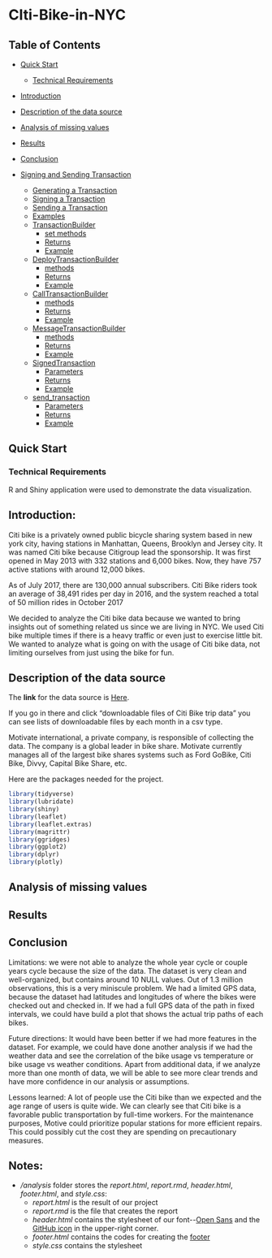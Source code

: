 # CIti-Bike-in-NYC


<!-- TOC depthFrom:1 depthTo:6 withLinks:1 updateOnSave:1 orderedList:0 -->

## Table of Contents

- [Quick Start](#quick-start)
  - [Technical Requirements](#techincla-requirements)
- [Introduction](#introduction)
- [Description of the data source](#description-of-the-data-source)
- [Analysis of missing values](#analysis-of-missing-values)
- [Results](#results)
- [Conclusion](#conclusion)


- [Signing and Sending Transaction](#signing-and-sending-transaction)
  - [Generating a Transaction](#generating-a-transaction)
  - [Signing a Transaction](#signing-a-transaction)
  - [Sending a Transaction](#sending-a-transaction)
  - [Examples](#examples-2)
  - [TransactionBuilder](#transactionbuilder)
    - [set methods](#set-methods)
    - [Returns](#returns-14)
    - [Example](#example-14)
  - [DeployTransactionBuilder](#deploytransactionbuilder)
    - [methods](#methods)
    - [Returns](#returns-15)
    - [Example](#example-15)
  - [CallTransactionBuilder](#calltransactionbuilder)
    - [methods](#methods-1)
    - [Returns](#returns-16)
    - [Example](#example-16)
  - [MessageTransactionBuilder](#messagetransactionbuilder)
    - [methods](#methods-2)
    - [Returns](#returns-17)
    - [Example](#example-17)
  - [SignedTransaction](#signedtransaction)
    - [Parameters](#parameters-14)
    - [Returns](#returns-18)
    - [Example](#example-18)
  - [send_transaction](#send_transaction)
    - [Parameters](#parameters-15)
    - [Returns](#returns-19)
    - [Example](#example-19)

<!-- /TOC -->



## Quick Start

### Technical Requirements

R and Shiny application were used to demonstrate the data visualization.

## Introduction:

Citi bike is a privately owned public bicycle sharing system based in new york city, having stations in Manhattan, Queens, Brooklyn and Jersey city. It was named Citi bike because Citigroup lead the sponsorship. It was first opened in May 2013 with 332 stations and 6,000 bikes. Now, they have 757 active stations with around 12,000 bikes.

As of July 2017, there are 130,000 annual subscribers. Citi Bike riders took an average of 38,491 rides per day in 2016, and the system reached a total of 50 million rides in October 2017

We decided to analyze the Citi bike data because we wanted to bring insights out of something related us since we are living in NYC. We used Citi bike multiple times if there is a heavy traffic or even just to exercise little bit. We wanted to analyze what is going on with the usage of Citi bike data, not limiting ourselves from just using the bike for fun.


## Description of the data source

The **link** for the data source is [Here](https://www.citibikenyc.com/system-data).

If you go in there and click “downloadable files of Citi Bike trip data” you can see lists of downloadable files by each month in a csv type.

Motivate international, a private company, is responsible of collecting the data. The company is a global leader in bike share. Motivate currently manages all of the largest bike shares systems such as Ford GoBike, Citi Bike, Divvy, Capital Bike Share, etc.


Here are the packages needed for the project.

```r
library(tidyverse)
library(lubridate)
library(shiny)
library(leaflet)
library(leaflet.extras)
library(magrittr)
library(ggridges)
library(ggplot2)
library(dplyr)
library(plotly)
```

## Analysis of missing values

## Results

## Conclusion

Limitations: we were not able to analyze the whole year cycle or couple years cycle because the size of the data. The dataset is very clean and well-organized, but contains around 10 NULL values. Out of 1.3 million observations, this is a very miniscule problem. We had a limited GPS data, because the dataset had latitudes and longitudes of where the bikes were checked out and checked in. If we had a full GPS data of the path in fixed intervals, we could have build a plot that shows the actual trip paths of each bikes.

Future directions: It would have been better if we had more features in the dataset. For example, we could have done another analysis if we had the weather data and see the correlation of the bike usage vs temperature or bike usage vs weather conditions. Apart from additional data, if we analyze more than one month of data, we will be able to see more clear trends and have more confidence in our analysis or assumptions.

Lessons learned: A lot of people use the Citi bike than we expected and the age range of users is quite wide. We can clearly see that Citi bike is a favorable public transportation by full-time workers. For the maintenance purposes, Motive could prioritize popular stations for more efficient repairs. This could possibly cut the cost they are spending on precautionary measures.


## Notes:
+ _/analysis_ folder stores the _report.html_, _report.rmd_, _header.html_, _footer.html_, and _style.css_:
	+ _report.html_ is the result of our project
	+ _report.rmd_ is the file that creates the report
	+ _header.html_ contains the stylesheet of our font--[Open Sans](https://fonts.google.com/specimen/Open+Sans) and the [GitHub icon](https://github.com/tholman/github-corners) in the upper-right corner.
	+ _footer.html_ contains the codes for creating the [footer](https://holtzy.github.io/Pimp-my-rmd/#footer_and_header)
	+ _style.css_ contains the stylesheet
	
